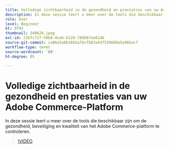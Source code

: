 ```yaml
---
title: Volledige zichtbaarheid in de gezondheid en prestaties van uw Adobe Commerce-Platform
description: In deze sessie leert u meer over de tools die beschikbaar zijn om de gezondheid, beveiliging en kwaliteit van het Adobe Commerce-platform te controleren.
role: User
level: Beginner
kt: 9792
thumbnail: 340624.jpeg
exl-id: 21bfc727-59b0-4ceb-b129-786b87ee814b
source-git-commit: ca06e5a8b1602a7bcfb83a43f529680a5a96bacf
workflow-type: tm+mt
source-wordcount: '68'
ht-degree: 0%

---
```


# Volledige zichtbaarheid in de gezondheid en prestaties van uw Adobe Commerce-Platform

In deze sessie leert u meer over de tools die beschikbaar zijn om de gezondheid, beveiliging en kwaliteit van het Adobe Commerce-platform te controleren.

>[!VIDEO](https://video.tv.adobe.com/v/340624/?quality=12&learn=on)
